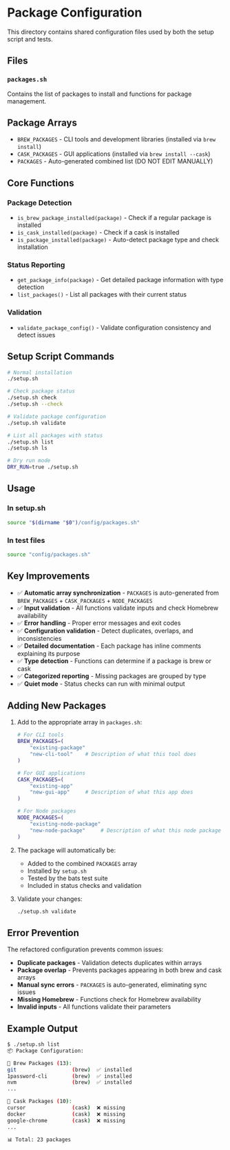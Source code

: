 # Package Configuration

This directory contains shared configuration files used by both the setup script and tests.

## Files

### `packages.sh`
Contains the list of packages to install and functions for package management.

## Package Arrays

- `BREW_PACKAGES` - CLI tools and development libraries (installed via `brew install`)
- `CASK_PACKAGES` - GUI applications (installed via `brew install --cask`)
- `PACKAGES` - Auto-generated combined list (DO NOT EDIT MANUALLY)

## Core Functions

### Package Detection
- `is_brew_package_installed(package)` - Check if a regular package is installed
- `is_cask_installed(package)` - Check if a cask is installed  
- `is_package_installed(package)` - Auto-detect package type and check installation

### Status Reporting
- `get_package_info(package)` - Get detailed package information with type detection
- `list_packages()` - List all packages with their current status

### Validation
- `validate_package_config()` - Validate configuration consistency and detect issues

## Setup Script Commands

```bash
# Normal installation
./setup.sh

# Check package status
./setup.sh check 
./setup.sh --check

# Validate package configuration
./setup.sh validate

# List all packages with status
./setup.sh list 
./setup.sh ls

# Dry run mode
DRY_RUN=true ./setup.sh
```

## Usage

### In setup.sh
```bash
source "$(dirname "$0")/config/packages.sh"
```

### In test files
```bash
source "config/packages.sh"
```

## Key Improvements

- ✅ **Automatic array synchronization** - `PACKAGES` is auto-generated from `BREW_PACKAGES` + `CASK_PACKAGES` + `NODE_PACKAGES`
- ✅ **Input validation** - All functions validate inputs and check Homebrew availability
- ✅ **Error handling** - Proper error messages and exit codes
- ✅ **Configuration validation** - Detect duplicates, overlaps, and inconsistencies
- ✅ **Detailed documentation** - Each package has inline comments explaining its purpose
- ✅ **Type detection** - Functions can determine if a package is brew or cask
- ✅ **Categorized reporting** - Missing packages are grouped by type
- ✅ **Quiet mode** - Status checks can run with minimal output

## Adding New Packages

1. Add to the appropriate array in `packages.sh`:
   ```bash
   # For CLI tools
   BREW_PACKAGES=(
       "existing-package"
       "new-cli-tool"    # Description of what this tool does
   )
   
   # For GUI applications
   CASK_PACKAGES=(
       "existing-app"
       "new-gui-app"     # Description of what this app does
   )

   # For Node packages
   NODE_PACKAGES=(
       "existing-node-package"
       "new-node-package"     # Description of what this node package does
   )
   ```

2. The package will automatically be:
   - Added to the combined `PACKAGES` array
   - Installed by `setup.sh`
   - Tested by the bats test suite
   - Included in status checks and validation

3. Validate your changes:
   ```bash
   ./setup.sh validate
   ```

## Error Prevention

The refactored configuration prevents common issues:

- **Duplicate packages** - Validation detects duplicates within arrays
- **Package overlap** - Prevents packages appearing in both brew and cask arrays
- **Manual sync errors** - `PACKAGES` is auto-generated, eliminating sync issues
- **Missing Homebrew** - Functions check for Homebrew availability
- **Invalid inputs** - All functions validate their parameters

## Example Output

```bash
$ ./setup.sh list
📦 Package Configuration:

🍺 Brew Packages (13):
git                  (brew)  ✅ installed
1password-cli        (brew)  ✅ installed
nvm                  (brew)  ✅ installed
...

📱 Cask Packages (10):
cursor               (cask)  ❌ missing
docker               (cask)  ❌ missing
google-chrome        (cask)  ❌ missing
...

📊 Total: 23 packages
```